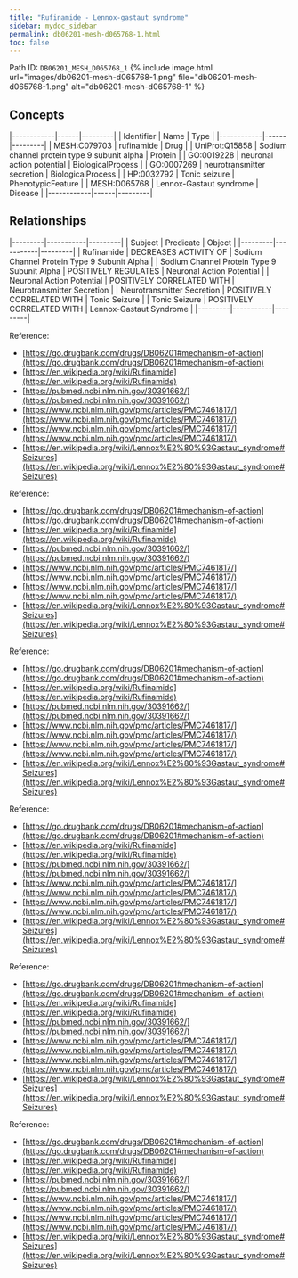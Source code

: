 ```yaml
---
title: "Rufinamide - Lennox-gastaut syndrome"
sidebar: mydoc_sidebar
permalink: db06201-mesh-d065768-1.html
toc: false 
---
```



Path ID: `DB06201_MESH_D065768_1`
{% include image.html url="images/db06201-mesh-d065768-1.png" file="db06201-mesh-d065768-1.png" alt="db06201-mesh-d065768-1" %}

## Concepts

|------------|------|---------|
| Identifier | Name | Type    |
|------------|------|---------|
| MESH:C079703 | rufinamide | Drug |
| UniProt:Q15858 | Sodium channel protein type 9 subunit alpha | Protein |
| GO:0019228 | neuronal action potential | BiologicalProcess |
| GO:0007269 | neurotransmitter secretion | BiologicalProcess |
| HP:0032792 | Tonic seizure | PhenotypicFeature |
| MESH:D065768 | Lennox-Gastaut syndrome | Disease |
|------------|------|---------|

## Relationships

|---------|-----------|---------|
| Subject | Predicate | Object  |
|---------|-----------|---------|
| Rufinamide | DECREASES ACTIVITY OF | Sodium Channel Protein Type 9 Subunit Alpha |
| Sodium Channel Protein Type 9 Subunit Alpha | POSITIVELY REGULATES | Neuronal Action Potential |
| Neuronal Action Potential | POSITIVELY CORRELATED WITH | Neurotransmitter Secretion |
| Neurotransmitter Secretion | POSITIVELY CORRELATED WITH | Tonic Seizure |
| Tonic Seizure | POSITIVELY CORRELATED WITH | Lennox-Gastaut Syndrome |
|---------|-----------|---------|

Reference: 
  - [https://go.drugbank.com/drugs/DB06201#mechanism-of-action](https://go.drugbank.com/drugs/DB06201#mechanism-of-action)
  - [https://en.wikipedia.org/wiki/Rufinamide](https://en.wikipedia.org/wiki/Rufinamide)
  - [https://pubmed.ncbi.nlm.nih.gov/30391662/](https://pubmed.ncbi.nlm.nih.gov/30391662/)
  - [https://www.ncbi.nlm.nih.gov/pmc/articles/PMC7461817/](https://www.ncbi.nlm.nih.gov/pmc/articles/PMC7461817/)
  - [https://www.ncbi.nlm.nih.gov/pmc/articles/PMC7461817/](https://www.ncbi.nlm.nih.gov/pmc/articles/PMC7461817/)
  - [https://en.wikipedia.org/wiki/Lennox%E2%80%93Gastaut_syndrome#Seizures](https://en.wikipedia.org/wiki/Lennox%E2%80%93Gastaut_syndrome#Seizures)

Reference: 
  - [https://go.drugbank.com/drugs/DB06201#mechanism-of-action](https://go.drugbank.com/drugs/DB06201#mechanism-of-action)
  - [https://en.wikipedia.org/wiki/Rufinamide](https://en.wikipedia.org/wiki/Rufinamide)
  - [https://pubmed.ncbi.nlm.nih.gov/30391662/](https://pubmed.ncbi.nlm.nih.gov/30391662/)
  - [https://www.ncbi.nlm.nih.gov/pmc/articles/PMC7461817/](https://www.ncbi.nlm.nih.gov/pmc/articles/PMC7461817/)
  - [https://www.ncbi.nlm.nih.gov/pmc/articles/PMC7461817/](https://www.ncbi.nlm.nih.gov/pmc/articles/PMC7461817/)
  - [https://en.wikipedia.org/wiki/Lennox%E2%80%93Gastaut_syndrome#Seizures](https://en.wikipedia.org/wiki/Lennox%E2%80%93Gastaut_syndrome#Seizures)

Reference: 
  - [https://go.drugbank.com/drugs/DB06201#mechanism-of-action](https://go.drugbank.com/drugs/DB06201#mechanism-of-action)
  - [https://en.wikipedia.org/wiki/Rufinamide](https://en.wikipedia.org/wiki/Rufinamide)
  - [https://pubmed.ncbi.nlm.nih.gov/30391662/](https://pubmed.ncbi.nlm.nih.gov/30391662/)
  - [https://www.ncbi.nlm.nih.gov/pmc/articles/PMC7461817/](https://www.ncbi.nlm.nih.gov/pmc/articles/PMC7461817/)
  - [https://www.ncbi.nlm.nih.gov/pmc/articles/PMC7461817/](https://www.ncbi.nlm.nih.gov/pmc/articles/PMC7461817/)
  - [https://en.wikipedia.org/wiki/Lennox%E2%80%93Gastaut_syndrome#Seizures](https://en.wikipedia.org/wiki/Lennox%E2%80%93Gastaut_syndrome#Seizures)

Reference: 
  - [https://go.drugbank.com/drugs/DB06201#mechanism-of-action](https://go.drugbank.com/drugs/DB06201#mechanism-of-action)
  - [https://en.wikipedia.org/wiki/Rufinamide](https://en.wikipedia.org/wiki/Rufinamide)
  - [https://pubmed.ncbi.nlm.nih.gov/30391662/](https://pubmed.ncbi.nlm.nih.gov/30391662/)
  - [https://www.ncbi.nlm.nih.gov/pmc/articles/PMC7461817/](https://www.ncbi.nlm.nih.gov/pmc/articles/PMC7461817/)
  - [https://www.ncbi.nlm.nih.gov/pmc/articles/PMC7461817/](https://www.ncbi.nlm.nih.gov/pmc/articles/PMC7461817/)
  - [https://en.wikipedia.org/wiki/Lennox%E2%80%93Gastaut_syndrome#Seizures](https://en.wikipedia.org/wiki/Lennox%E2%80%93Gastaut_syndrome#Seizures)

Reference: 
  - [https://go.drugbank.com/drugs/DB06201#mechanism-of-action](https://go.drugbank.com/drugs/DB06201#mechanism-of-action)
  - [https://en.wikipedia.org/wiki/Rufinamide](https://en.wikipedia.org/wiki/Rufinamide)
  - [https://pubmed.ncbi.nlm.nih.gov/30391662/](https://pubmed.ncbi.nlm.nih.gov/30391662/)
  - [https://www.ncbi.nlm.nih.gov/pmc/articles/PMC7461817/](https://www.ncbi.nlm.nih.gov/pmc/articles/PMC7461817/)
  - [https://www.ncbi.nlm.nih.gov/pmc/articles/PMC7461817/](https://www.ncbi.nlm.nih.gov/pmc/articles/PMC7461817/)
  - [https://en.wikipedia.org/wiki/Lennox%E2%80%93Gastaut_syndrome#Seizures](https://en.wikipedia.org/wiki/Lennox%E2%80%93Gastaut_syndrome#Seizures)

Reference: 
  - [https://go.drugbank.com/drugs/DB06201#mechanism-of-action](https://go.drugbank.com/drugs/DB06201#mechanism-of-action)
  - [https://en.wikipedia.org/wiki/Rufinamide](https://en.wikipedia.org/wiki/Rufinamide)
  - [https://pubmed.ncbi.nlm.nih.gov/30391662/](https://pubmed.ncbi.nlm.nih.gov/30391662/)
  - [https://www.ncbi.nlm.nih.gov/pmc/articles/PMC7461817/](https://www.ncbi.nlm.nih.gov/pmc/articles/PMC7461817/)
  - [https://www.ncbi.nlm.nih.gov/pmc/articles/PMC7461817/](https://www.ncbi.nlm.nih.gov/pmc/articles/PMC7461817/)
  - [https://en.wikipedia.org/wiki/Lennox%E2%80%93Gastaut_syndrome#Seizures](https://en.wikipedia.org/wiki/Lennox%E2%80%93Gastaut_syndrome#Seizures)
